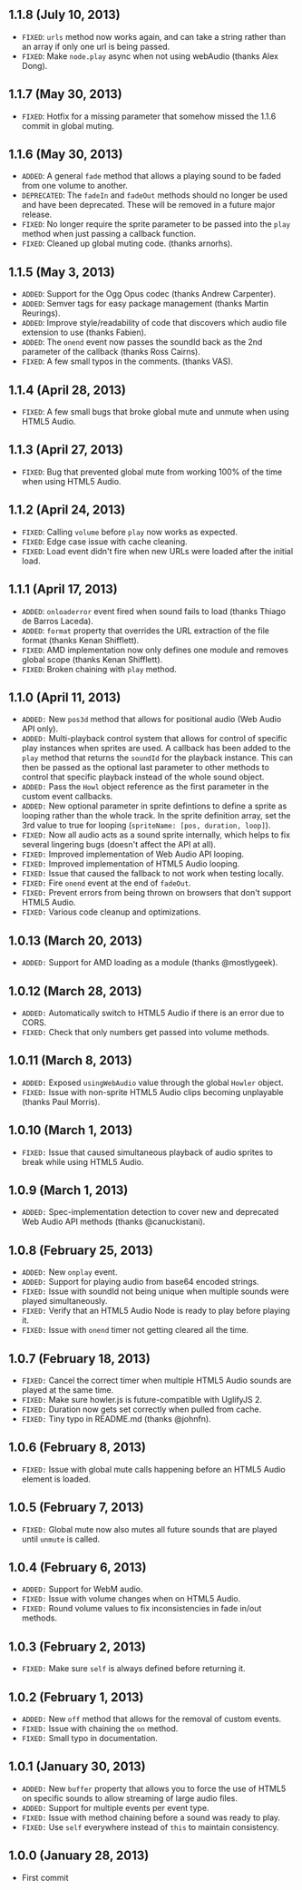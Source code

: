 ## 1.1.8 (July 10, 2013)
- `FIXED`: `urls` method now works again, and can take a string rather than an array if only one url is being passed.
- `FIXED`: Make `node.play` async when not using webAudio (thanks Alex Dong).

## 1.1.7 (May 30, 2013)
- `FIXED`: Hotfix for a missing parameter that somehow missed the 1.1.6 commit in global muting.

## 1.1.6 (May 30, 2013)
- `ADDED`: A general `fade` method that allows a playing sound to be faded from one volume to another.
- `DEPRECATED`: The `fadeIn` and `fadeOut` methods should no longer be used and have been deprecated. These will be removed in a future major release.
- `FIXED`: No longer require the sprite parameter to be passed into the `play` method when just passing a callback function.
- `FIXED`: Cleaned up global muting code. (thanks arnorhs).

## 1.1.5 (May 3, 2013)
- `ADDED`: Support for the Ogg Opus codec (thanks Andrew Carpenter).
- `ADDED`: Semver tags for easy package management (thanks Martin Reurings).
- `ADDED`: Improve style/readability of code that discovers which audio file extension to use (thanks Fabien).
- `ADDED`: The `onend` event now passes the soundId back as the 2nd parameter of the callback (thanks Ross Cairns).
- `FIXED`: A few small typos in the comments. (thanks VAS).

## 1.1.4 (April 28, 2013)
- `FIXED`: A few small bugs that broke global mute and unmute when using HTML5 Audio.

## 1.1.3 (April 27, 2013)
- `FIXED`: Bug that prevented global mute from working 100% of the time when using HTML5 Audio.

## 1.1.2 (April 24, 2013)
- `FIXED`: Calling `volume` before `play` now works as expected.
- `FIXED`: Edge case issue with cache cleaning.
- `FIXED`: Load event didn't fire when new URLs were loaded after the initial load.

## 1.1.1 (April 17, 2013)
- `ADDED`: `onloaderror` event fired when sound fails to load (thanks Thiago de Barros Laceda).
- `ADDED`: `format` property that overrides the URL extraction of the file format (thanks Kenan Shifflett).
- `FIXED`: AMD implementation now only defines one module and removes global scope (thanks Kenan Shifflett).
- `FIXED`: Broken chaining with `play` method.

## 1.1.0 (April 11, 2013)
- `ADDED:` New `pos3d` method that allows for positional audio (Web Audio API only).
- `ADDED:` Multi-playback control system that allows for control of specific play instances when sprites are used. A callback has been added to the `play` method that returns the `soundId` for the playback instance. This can then be passed as the optional last parameter to other methods to control that specific playback instead of the whole sound object.
- `ADDED:` Pass the `Howl` object reference as the first parameter in the custom event callbacks.
- `ADDED:` New optional parameter in sprite defintions to define a sprite as looping rather than the whole track. In the sprite definition array, set the 3rd value to true for looping (`spriteName: [pos, duration, loop]`).
- `FIXED:` Now all audio acts as a sound sprite internally, which helps to fix several lingering bugs (doesn't affect the API at all).
- `FIXED:` Improved implementation of Web Audio API looping.
- `FIXED:` Improved implementation of HTML5 Audio looping.
- `FIXED:` Issue that caused the fallback to not work when testing locally.
- `FIXED:` Fire `onend` event at the end of `fadeOut`.
- `FIXED:` Prevent errors from being thrown on browsers that don't support HTML5 Audio.
- `FIXED:` Various code cleanup and optimizations.

## 1.0.13 (March 20, 2013)
- `ADDED:` Support for AMD loading as a module (thanks @mostlygeek).

## 1.0.12 (March 28, 2013)
- `ADDED:` Automatically switch to HTML5 Audio if there is an error due to CORS.
- `FIXED:` Check that only numbers get passed into volume methods.

## 1.0.11 (March 8, 2013)
- `ADDED:` Exposed `usingWebAudio` value through the global `Howler` object.
- `FIXED:` Issue with non-sprite HTML5 Audio clips becoming unplayable (thanks Paul Morris).

## 1.0.10 (March 1, 2013)
- `FIXED:` Issue that caused simultaneous playback of audio sprites to break while using HTML5 Audio.

## 1.0.9 (March 1, 2013)
- `ADDED:` Spec-implementation detection to cover new and deprecated Web Audio API methods (thanks @canuckistani).

## 1.0.8 (February 25, 2013)
- `ADDED:` New `onplay` event.
- `ADDED:` Support for playing audio from base64 encoded strings.
- `FIXED:` Issue with soundId not being unique when multiple sounds were played simultaneously.
- `FIXED:` Verify that an HTML5 Audio Node is ready to play before playing it.
- `FIXED:` Issue with `onend` timer not getting cleared all the time.

## 1.0.7 (February 18, 2013)
- `FIXED:` Cancel the correct timer when multiple HTML5 Audio sounds are played at the same time.
- `FIXED:` Make sure howler.js is future-compatible with UglifyJS 2.
- `FIXED:` Duration now gets set correctly when pulled from cache.
- `FIXED:` Tiny typo in README.md (thanks @johnfn).

## 1.0.6 (February 8, 2013)
- `FIXED:` Issue with global mute calls happening before an HTML5 Audio element is loaded.

## 1.0.5 (February 7, 2013)
- `FIXED:` Global mute now also mutes all future sounds that are played until `unmute` is called.

## 1.0.4 (February 6, 2013)
- `ADDED:` Support for WebM audio.
- `FIXED:` Issue with volume changes when on HTML5 Audio.
- `FIXED:` Round volume values to fix inconsistencies in fade in/out methods.

## 1.0.3 (February 2, 2013)
- `FIXED:` Make sure `self` is always defined before returning it. 

## 1.0.2 (February 1, 2013)
- `ADDED:` New `off` method that allows for the removal of custom events.
- `FIXED:` Issue with chaining the `on` method.
- `FIXED:` Small typo in documentation.

## 1.0.1 (January 30, 2013)
- `ADDED:` New `buffer` property that allows you to force the use of HTML5 on specific sounds to allow streaming of large audio files.
- `ADDED:` Support for multiple events per event type.
- `FIXED:` Issue with method chaining before a sound was ready to play.
- `FIXED:` Use `self` everywhere instead of `this` to maintain consistency.

## 1.0.0 (January 28, 2013)
- First commit